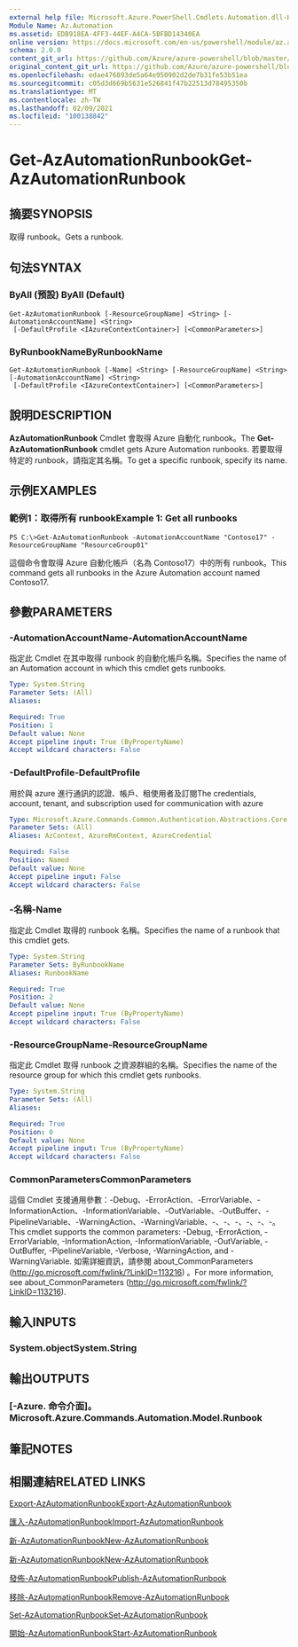 ```yaml
---
external help file: Microsoft.Azure.PowerShell.Cmdlets.Automation.dll-Help.xml
Module Name: Az.Automation
ms.assetid: EDB918EA-4FF3-44EF-A4CA-5BFBD14340EA
online version: https://docs.microsoft.com/en-us/powershell/module/az.automation/get-azautomationrunbook
schema: 2.0.0
content_git_url: https://github.com/Azure/azure-powershell/blob/master/src/Automation/Automation/help/Get-AzAutomationRunbook.md
original_content_git_url: https://github.com/Azure/azure-powershell/blob/master/src/Automation/Automation/help/Get-AzAutomationRunbook.md
ms.openlocfilehash: edae476893de5a64e950902d2de7b31fe53b51ea
ms.sourcegitcommit: c05d3d669b5631e526841f47b22513d78495350b
ms.translationtype: MT
ms.contentlocale: zh-TW
ms.lasthandoff: 02/09/2021
ms.locfileid: "100138842"
---
```

# <span data-ttu-id="c98c6-101">Get-AzAutomationRunbook</span><span class="sxs-lookup"><span data-stu-id="c98c6-101">Get-AzAutomationRunbook</span></span>

## <span data-ttu-id="c98c6-102">摘要</span><span class="sxs-lookup"><span data-stu-id="c98c6-102">SYNOPSIS</span></span>
<span data-ttu-id="c98c6-103">取得 runbook。</span><span class="sxs-lookup"><span data-stu-id="c98c6-103">Gets a runbook.</span></span>

## <span data-ttu-id="c98c6-104">句法</span><span class="sxs-lookup"><span data-stu-id="c98c6-104">SYNTAX</span></span>

### <span data-ttu-id="c98c6-105">ByAll (預設) </span><span class="sxs-lookup"><span data-stu-id="c98c6-105">ByAll (Default)</span></span>
```
Get-AzAutomationRunbook [-ResourceGroupName] <String> [-AutomationAccountName] <String>
 [-DefaultProfile <IAzureContextContainer>] [<CommonParameters>]
```

### <span data-ttu-id="c98c6-106">ByRunbookName</span><span class="sxs-lookup"><span data-stu-id="c98c6-106">ByRunbookName</span></span>
```
Get-AzAutomationRunbook [-Name] <String> [-ResourceGroupName] <String> [-AutomationAccountName] <String>
 [-DefaultProfile <IAzureContextContainer>] [<CommonParameters>]
```

## <span data-ttu-id="c98c6-107">說明</span><span class="sxs-lookup"><span data-stu-id="c98c6-107">DESCRIPTION</span></span>
<span data-ttu-id="c98c6-108">**AzAutomationRunbook** Cmdlet 會取得 Azure 自動化 runbook。</span><span class="sxs-lookup"><span data-stu-id="c98c6-108">The **Get-AzAutomationRunbook** cmdlet gets Azure Automation runbooks.</span></span>
<span data-ttu-id="c98c6-109">若要取得特定的 runbook，請指定其名稱。</span><span class="sxs-lookup"><span data-stu-id="c98c6-109">To get a specific runbook, specify its name.</span></span>

## <span data-ttu-id="c98c6-110">示例</span><span class="sxs-lookup"><span data-stu-id="c98c6-110">EXAMPLES</span></span>

### <span data-ttu-id="c98c6-111">範例1：取得所有 runbook</span><span class="sxs-lookup"><span data-stu-id="c98c6-111">Example 1: Get all runbooks</span></span>
```
PS C:\>Get-AzAutomationRunbook -AutomationAccountName "Contoso17" -ResourceGroupName "ResourceGroup01"
```

<span data-ttu-id="c98c6-112">這個命令會取得 Azure 自動化帳戶（名為 Contoso17）中的所有 runbook。</span><span class="sxs-lookup"><span data-stu-id="c98c6-112">This command gets all runbooks in the Azure Automation account named Contoso17.</span></span>

## <span data-ttu-id="c98c6-113">參數</span><span class="sxs-lookup"><span data-stu-id="c98c6-113">PARAMETERS</span></span>

### <span data-ttu-id="c98c6-114">-AutomationAccountName</span><span class="sxs-lookup"><span data-stu-id="c98c6-114">-AutomationAccountName</span></span>
<span data-ttu-id="c98c6-115">指定此 Cmdlet 在其中取得 runbook 的自動化帳戶名稱。</span><span class="sxs-lookup"><span data-stu-id="c98c6-115">Specifies the name of an Automation account in which this cmdlet gets runbooks.</span></span>

```yaml
Type: System.String
Parameter Sets: (All)
Aliases:

Required: True
Position: 1
Default value: None
Accept pipeline input: True (ByPropertyName)
Accept wildcard characters: False
```

### <span data-ttu-id="c98c6-116">-DefaultProfile</span><span class="sxs-lookup"><span data-stu-id="c98c6-116">-DefaultProfile</span></span>
<span data-ttu-id="c98c6-117">用於與 azure 進行通訊的認證、帳戶、租使用者及訂閱</span><span class="sxs-lookup"><span data-stu-id="c98c6-117">The credentials, account, tenant, and subscription used for communication with azure</span></span>

```yaml
Type: Microsoft.Azure.Commands.Common.Authentication.Abstractions.Core.IAzureContextContainer
Parameter Sets: (All)
Aliases: AzContext, AzureRmContext, AzureCredential

Required: False
Position: Named
Default value: None
Accept pipeline input: False
Accept wildcard characters: False
```

### <span data-ttu-id="c98c6-118">-名稱</span><span class="sxs-lookup"><span data-stu-id="c98c6-118">-Name</span></span>
<span data-ttu-id="c98c6-119">指定此 Cmdlet 取得的 runbook 名稱。</span><span class="sxs-lookup"><span data-stu-id="c98c6-119">Specifies the name of a runbook that this cmdlet gets.</span></span>

```yaml
Type: System.String
Parameter Sets: ByRunbookName
Aliases: RunbookName

Required: True
Position: 2
Default value: None
Accept pipeline input: True (ByPropertyName)
Accept wildcard characters: False
```

### <span data-ttu-id="c98c6-120">-ResourceGroupName</span><span class="sxs-lookup"><span data-stu-id="c98c6-120">-ResourceGroupName</span></span>
<span data-ttu-id="c98c6-121">指定此 Cmdlet 取得 runbook 之資源群組的名稱。</span><span class="sxs-lookup"><span data-stu-id="c98c6-121">Specifies the name of the resource group for which this cmdlet gets runbooks.</span></span>

```yaml
Type: System.String
Parameter Sets: (All)
Aliases:

Required: True
Position: 0
Default value: None
Accept pipeline input: True (ByPropertyName)
Accept wildcard characters: False
```

### <span data-ttu-id="c98c6-122">CommonParameters</span><span class="sxs-lookup"><span data-stu-id="c98c6-122">CommonParameters</span></span>
<span data-ttu-id="c98c6-123">這個 Cmdlet 支援通用參數：-Debug、-ErrorAction、-ErrorVariable、-InformationAction、-InformationVariable、-OutVariable、-OutBuffer、-PipelineVariable、-WarningAction、-WarningVariable、-、-、-、-、-、-。</span><span class="sxs-lookup"><span data-stu-id="c98c6-123">This cmdlet supports the common parameters: -Debug, -ErrorAction, -ErrorVariable, -InformationAction, -InformationVariable, -OutVariable, -OutBuffer, -PipelineVariable, -Verbose, -WarningAction, and -WarningVariable.</span></span> <span data-ttu-id="c98c6-124">如需詳細資訊，請參閱 about_CommonParameters (http://go.microsoft.com/fwlink/?LinkID=113216) 。</span><span class="sxs-lookup"><span data-stu-id="c98c6-124">For more information, see about_CommonParameters (http://go.microsoft.com/fwlink/?LinkID=113216).</span></span>

## <span data-ttu-id="c98c6-125">輸入</span><span class="sxs-lookup"><span data-stu-id="c98c6-125">INPUTS</span></span>

### <span data-ttu-id="c98c6-126">System.object</span><span class="sxs-lookup"><span data-stu-id="c98c6-126">System.String</span></span>

## <span data-ttu-id="c98c6-127">輸出</span><span class="sxs-lookup"><span data-stu-id="c98c6-127">OUTPUTS</span></span>

### <span data-ttu-id="c98c6-128">[-Azure. 命令介面]。</span><span class="sxs-lookup"><span data-stu-id="c98c6-128">Microsoft.Azure.Commands.Automation.Model.Runbook</span></span>

## <span data-ttu-id="c98c6-129">筆記</span><span class="sxs-lookup"><span data-stu-id="c98c6-129">NOTES</span></span>

## <span data-ttu-id="c98c6-130">相關連結</span><span class="sxs-lookup"><span data-stu-id="c98c6-130">RELATED LINKS</span></span>

[<span data-ttu-id="c98c6-131">Export-AzAutomationRunbook</span><span class="sxs-lookup"><span data-stu-id="c98c6-131">Export-AzAutomationRunbook</span></span>](./Export-AzAutomationRunbook.md)

[<span data-ttu-id="c98c6-132">匯入-AzAutomationRunbook</span><span class="sxs-lookup"><span data-stu-id="c98c6-132">Import-AzAutomationRunbook</span></span>](./Import-AzAutomationRunbook.md)

[<span data-ttu-id="c98c6-133">新-AzAutomationRunbook</span><span class="sxs-lookup"><span data-stu-id="c98c6-133">New-AzAutomationRunbook</span></span>](./New-AzAutomationRunbook.md)

[<span data-ttu-id="c98c6-134">新-AzAutomationRunbook</span><span class="sxs-lookup"><span data-stu-id="c98c6-134">New-AzAutomationRunbook</span></span>](./New-AzAutomationRunbook.md)

[<span data-ttu-id="c98c6-135">發佈-AzAutomationRunbook</span><span class="sxs-lookup"><span data-stu-id="c98c6-135">Publish-AzAutomationRunbook</span></span>](./Publish-AzAutomationRunbook.md)

[<span data-ttu-id="c98c6-136">移除-AzAutomationRunbook</span><span class="sxs-lookup"><span data-stu-id="c98c6-136">Remove-AzAutomationRunbook</span></span>](./Remove-AzAutomationRunbook.md)

[<span data-ttu-id="c98c6-137">Set-AzAutomationRunbook</span><span class="sxs-lookup"><span data-stu-id="c98c6-137">Set-AzAutomationRunbook</span></span>](./Set-AzAutomationRunbook.md)

[<span data-ttu-id="c98c6-138">開始-AzAutomationRunbook</span><span class="sxs-lookup"><span data-stu-id="c98c6-138">Start-AzAutomationRunbook</span></span>](./Start-AzAutomationRunbook.md)


